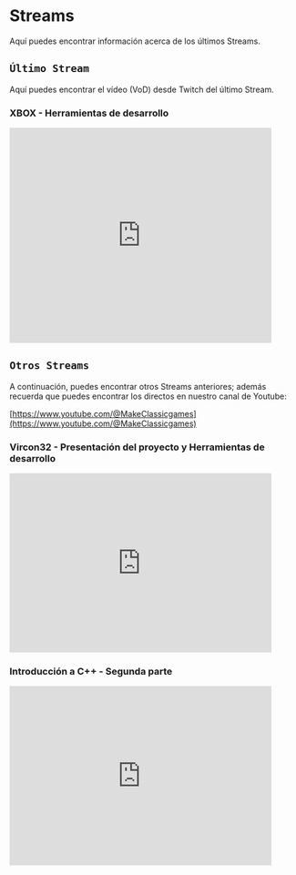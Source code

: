 # Streams

Aquí puedes encontrar información acerca de los últimos Streams.

## ```Último Stream```

Aquí puedes encontrar el vídeo (VoD) desde Twitch del último Stream.

### XBOX - Herramientas de desarrollo

<iframe src="https://player.twitch.tv/?video=2501726466&parent=makeclassicgames.dev" frameborder="0" allowfullscreen="true" scrolling="no" height="378" width="460"></iframe>

<p></p>

## ```Otros Streams```

A continuación, puedes encontrar otros Streams anteriores; además recuerda que puedes encontrar los directos en nuestro canal de Youtube:

[https://www.youtube.com/@MakeClassicgames](https://www.youtube.com/@MakeClassicgames)

<p></p>

### Vircon32 - Presentación del proyecto y Herramientas de desarrollo

<iframe width="460" height="315" src="https://www.youtube.com/embed/xxbZtHIp-DA?si=29LwAfMU3NbAVXDL" title="YouTube video player" frameborder="0" allow="accelerometer; autoplay; clipboard-write; encrypted-media; gyroscope; picture-in-picture; web-share" referrerpolicy="strict-origin-when-cross-origin" allowfullscreen></iframe>

### Introducción a C++ - Segunda parte

<iframe width="460" height="315" src="https://www.youtube.com/embed/ILMUwpqUyAk?si=_Ka_NnQTWQIyOqZO" title="YouTube video player" frameborder="0" allow="accelerometer; autoplay; clipboard-write; encrypted-media; gyroscope; picture-in-picture; web-share" referrerpolicy="strict-origin-when-cross-origin" allowfullscreen></iframe>